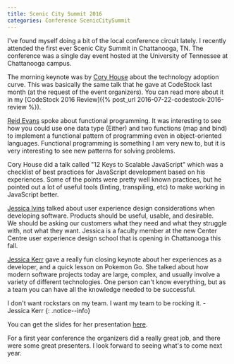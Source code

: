 ```yaml
---
title: Scenic City Summit 2016
categories: Conference ScenicCitySummit
---
```


I've found myself doing a bit of the local conference circuit lately. I recently
attended the first ever Scenic City Summit in Chattanooga, TN. The conference was a
single day event hosted at the University of Tennessee at Chattanooga campus. 

The morning keynote was by [Cory House](https://www.twitter.com/housecor) about the
technology adoption curve. This was basically the same talk that he gave at CodeStock 
last month (at the request of the event organizers). You can read more about it in my
[CodeStock 2016 Review]({% post_url 2016-07-22-codestock-2016-review %}).

[Reid Evans](https://www.twitter.com/ReidNEvans) spoke about functional programming. 
It was interesting to see how you could use one data type (Either) and two functions
(map and bind) to implement a functional pattern of programming even in object-oriented
languages. Functional programming is something I am very new to, but it is very interesting 
to see new patterns for solving problems.
 
Cory House did a talk called "12 Keys to Scalable JavaScript" which was a checklist of
best practices for JavaScript development based on his experiences. Some of the points
were pretty well known practices, but he pointed out a lot of useful tools (linting, transpiling, etc)
to make working in JavaScript better. 

[Jessica Ivins](https://twitter.com/jessicaivins) talked about user experience design
considerations when developing software. Products should be useful, usable, and desirable.  
We should be asking our customers what they need and what they struggle with, not what they
want. Jessica is a faculty member at the new Center Centre user experience design school 
that is opening in Chattanooga this fall.

[Jessica Kerr](https://twitter.com/jessitron) gave a really fun closing keynote about her
experiences as a developer, and a quick lesson on Pokemon Go. She talked about how modern 
software projects today are large, complex, and usually involve a variety of different
technologies. One person can't know everything, but as a team you can have all the knowledge 
needed to be successful.

I don't want rockstars on my team. I want my team to be rocking it. - Jessica Kerr
{: .notice--info} 

You can get the slides for her presentation [here](https://t.co/QXbfbBzB6Y).

For a first year conference the organizers did a really great job, and there were some 
great presenters. I look forward to seeing what's to come next year.
